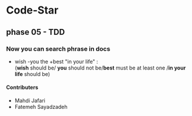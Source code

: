 # Code-Star

## phase 05 - TDD 

### Now you can search phrase in docs

- wish -you the +best "in your life" : \
  (**wish** should be/ **you** should not be/**best** must be at least one /**in your life** should be)


#### **Contributers**

* Mahdi Jafari  
* Fatemeh Sayadzadeh 